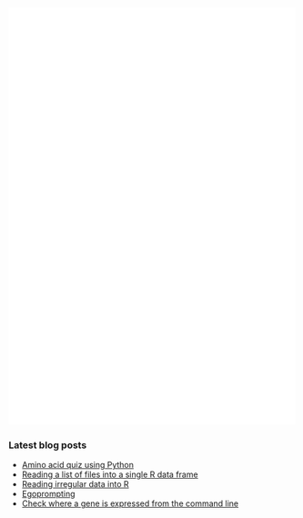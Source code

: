 <img align = "left" src="github-metrics.svg" />
<img src="metrics.plugin.achievements.compact.svg" />

### Latest blog posts

<!-- BLOG-POST-LIST:START -->
- [Amino acid quiz using Python](https://davetang.org/muse/2023/06/27/amino-acid-quiz-using-python/)
- [Reading a list of files into a single R data frame](https://davetang.org/muse/2023/06/23/reading-list-of-files-into-single-r-data-frame/)
- [Reading irregular data into R](https://davetang.org/muse/2023/06/02/reading-irregular-data-into-r/)
- [Egoprompting](https://davetang.org/muse/2023/05/17/egoprompting/)
- [Check where a gene is expressed from the command line](https://davetang.org/muse/2023/05/16/check-where-a-gene-is-expressed-from-the-command-line/)
<!-- BLOG-POST-LIST:END -->
